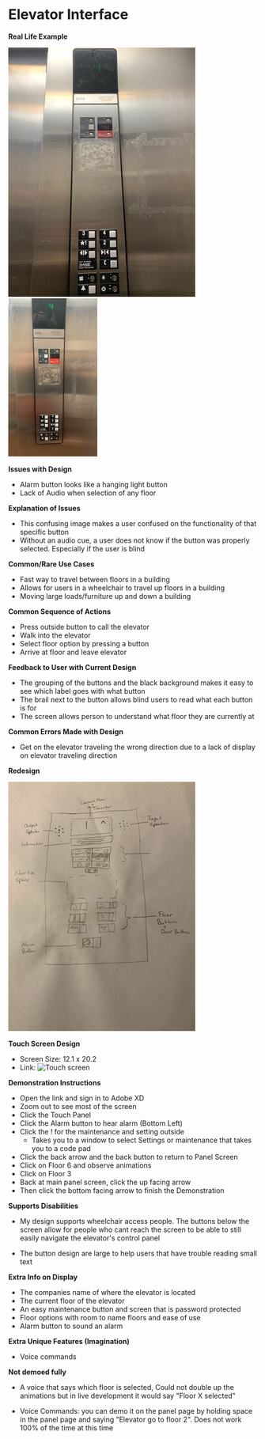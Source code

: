 # Elevator Interface

**Real Life Example**

![](IMG_8745.jpg)
![](WorkingElevator.gif)

**Issues with Design**

- Alarm button looks like a hanging light button
- Lack of Audio when selection of any floor

**Explanation of Issues**

- This confusing image makes a user confused on the functionality of that specific button
- Without an audio cue, a user does not know if the button was properly selected. Especially if the user is blind

**Common/Rare Use Cases**

- Fast way to travel between floors in a building
- Allows for users in a wheelchair to travel up floors in a building
- Moving large loads/furniture up and down a building

**Common Sequence of Actions**

- Press outside button to call the elevator
- Walk into the elevator
- Select floor option by pressing a button
- Arrive at floor and leave elevator

**Feedback to User with Current Design**

- The grouping of the buttons and the black background makes it easy to see which label goes with what button
- The brail next to the button allows blind users to read what each button is for
- The screen allows person to understand what floor they are currently at

**Common Errors Made with Design**

- Get on the elevator traveling the wrong direction due to a lack of display on elevator traveling direction

**Redesign**

![](IMG_8775.jpg)

**Touch Screen Design**

- Screen Size: 12.1 x 20.2
- Link: ![Touch screen](https://xd.adobe.com/view/b496f54a-1251-4e52-6b76-6faffe756ed4-c2a7/)

**Demonstration Instructions**

- Open the link and sign in to Adobe XD
- Zoom out to see most of the screen
- Click the Touch Panel
- Click the Alarm button to hear alarm (Bottom Left)
- Click the ! for the maintenance and setting outside
  - Takes you to a window to select Settings or maintenance that takes you to a code pad
- Click the back arrow and the back button to return to Panel Screen
- Click on Floor 6 and observe animations
- Click on Floor 3
- Back at main panel screen, click the up facing arrow
- Then click the bottom facing arrow to finish the Demonstration

**Supports Disabilities**

- My design supports wheelchair access people. The buttons below the screen allow for people who cant reach the screen to be able to still easily navigate the elevator's control panel

- The button design are large to help users that have trouble reading small text

**Extra Info on Display**

- The companies name of where the elevator is located
- The current floor of the elevator
- An easy maintenance button and screen that is password protected
- Floor options with room to name floors and ease of use
- Alarm button to sound an alarm

**Extra Unique Features (Imagination)**

- Voice commands

**Not demoed fully**

- A voice that says which floor is selected, Could not double up the animations but in live development it would say "Floor X selected"

- Voice Commands: you can demo it on the panel page by holding space in the panel page and saying "Elevator go to floor 2". Does not work 100% of the time at this time
